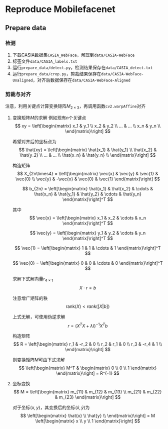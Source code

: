 # Reproduce Mobilefacenet

## Prepare data
### 检测
1. 下载CASIA数据集`CASIA_WebFace`，解压到`data/CASIA-WebFace`
2. 标签文件`data/CASIA_labels.txt`
3. 运行`prepare_data/detect.py`，检测结果保存在`data/CASIA_detect.txt`
4. 运行`prepare_data/crop.py`，剪裁结果保存在`data/CASIA-WebFace-Unaligned`，对齐后数据保存在`data/CASIA-WebFace-Aligned`


### 剪裁与对齐
注意，利用关键点计算变换矩阵$M_{2\times3}$，再调用函数`cv2.warpAffine`对齐

1. 变换矩阵$M$的求解
    例如现有$n$个关键点
    $$
    xy = \left[\begin{matrix}
        x_1 & y_1 \\
        x_2 & y_2 \\
        ... & ... \\
        x_n & y_n \\
    \end{matrix}\right]
    $$

    希望对齐后的坐标点为
    $$
    \hat{xy} = \left[\begin{matrix}
        \hat{x_1} & \hat{y_1} \\
        \hat{x_2} & \hat{y_2} \\
        ...  & ...  \\
        \hat{x_n} & \hat{y_n} \\
    \end{matrix}\right]
    $$

    构造矩阵
    $$
    X_{2n\times4} = \left[\begin{matrix}
        \vec{x} &  \vec{y} & \vec{1} & \vec{0} \\
        \vec{y} & -\vec{x} & \vec{0} & \vec{1}
    \end{matrix}\right]
    $$

    $$
    b_{2n} = \left[\begin{matrix}
        \hat{x_1} & \hat{x_2} & \cdots & \hat{x_n} &
        \hat{y_1} & \hat{y_2} & \cdots & \hat{y_n}
    \end{matrix}\right]^T
    $$

    其中
    $$
    \vec{x} = \left[\begin{matrix}
        x_1 & x_2 & \cdots & x_n
    \end{matrix}\right]^T
    $$

    $$
    \vec{y} = \left[\begin{matrix}
        y_1 & y_2 & \cdots & y_n
    \end{matrix}\right]^T
    $$

    $$
    \vec{1} = \left[\begin{matrix}
        1 & 1 & \cdots & 1
    \end{matrix}\right]^T
    $$

    $$
    \vec{0} = \left[\begin{matrix}
        0 & 0 & \cdots & 0
    \end{matrix}\right]^T
    $$

    求解下式解向量$r_{4\times1}$
    $$
    X \cdot r = b
    $$

    注意增广矩阵的秩
    $$ \text{rank}(X) < rank([X | b]) $$

    上式无解，可使用伪逆求解
    $$
    r = (X^T X + \lambda I)^{-1} X^T b
    $$

    构造矩阵
    $$
    R = \left[\begin{matrix}
        r_1 & -r_2 & 0 \\
        r_2 &  r_1 & 0 \\
        r_3 & -r_4 & 1 \\
    \end{matrix}\right]
    $$

    则变换矩阵$M$可由下式求解
    $$
    \left[\begin{matrix}
        M^T & \begin{matrix}
            0 \\ 0 \\ 1
        \end{matrix}
    \end{matrix}\right] = R^{-1}
    $$

2. 坐标变换
    $$
    M = \left[\begin{matrix}
        m_{11} & m_{12} & m_{13} \\ m_{21} & m_{22} & m_{23}
    \end{matrix}\right]
    $$

    对于坐标$(x, y)$，其变换后的坐标$(\hat{x}, \hat{y})$为
    $$
    \left[\begin{matrix}
        \hat{x} \\ \hat{y} \\
    \end{matrix}\right]
    = M \left[\begin{matrix}
        x \\ y \\ 1
    \end{matrix}\right]
    $$